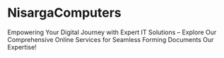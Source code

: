 # NisargaComputers
Empowering Your Digital Journey with Expert IT Solutions – Explore Our Comprehensive Online Services for Seamless Forming Documents Our Expertise!
